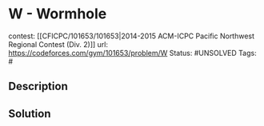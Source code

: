 # W - Wormhole

contest: [[CFICPC/101653/101653|2014-2015 ACM-ICPC Pacific Northwest Regional Contest (Div. 2)]]
url: https://codeforces.com/gym/101653/problem/W
Status: #UNSOLVED
Tags: #

## Description

## Solution

